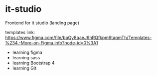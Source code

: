 # it-studio
Frontend for it studio (landing page)

templates link: https://www.figma.com/file/baQy8qaeJ6hRQfkpm6taqmTh/Templates-%234.-More-on-Figma.info?node-id=0%3A1

- learning figma
- learning sass
- learning Bootstrap 4
- learning Git
